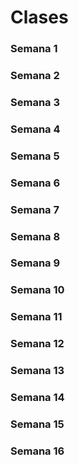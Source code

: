# Clases

### Semana 1

### Semana 2

### Semana 3

### Semana 4

### Semana 5

### Semana 6

### Semana 7

### Semana 8

### Semana 9

### Semana 10

### Semana 11

### Semana 12

### Semana 13

### Semana 14

### Semana 15

### Semana 16
